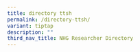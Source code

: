 ```yaml
---
title: directory ttsh
permalink: /directory-ttsh/
variant: tiptap
description: ""
third_nav_title: NHG Researcher Directory
---
```

